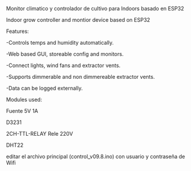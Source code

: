 Monitor climatico y controlador de cultivo para Indoors basado en ESP32

Indoor grow controller and montior device based on ESP32

Features:

   -Controls temps and humidity automatically.
   
   -Web based GUI, storeable config and monitors.
   
   -Connect lights, wind fans and extractor vents.
   
   -Supports dimmerable and non dimmereable extractor vents.
   
   -Data can be logged externally.
   

Modules used:

Fuente 5V 1A

D3231

2CH-TTL-RELAY Rele 220V 

DHT22

editar el archivo principal (control_v09.8.ino) con usuario y contraseña de Wifi

